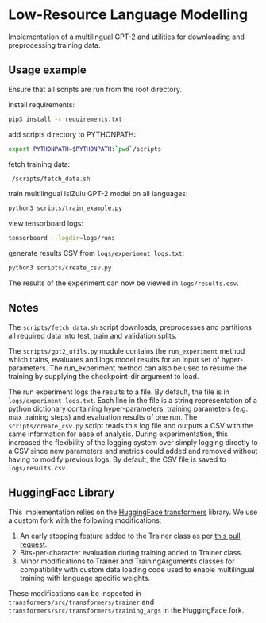 # Low-Resource Language Modelling

Implementation of a multilingual GPT-2 and utilities for downloading and preprocessing training data.

## Usage example
Ensure that all scripts are run from the root directory.

install requirements:
```bash
pip3 install -r requirements.txt
```

add scripts directory to PYTHONPATH:
```bash
export PYTHONPATH=$PYTHONPATH:`pwd`/scripts
```

fetch training data:
```bash
./scripts/fetch_data.sh
```

train multilingual isiZulu GPT-2 model on all languages:
```bash
python3 scripts/train_example.py
```

view tensorboard logs:
```bash
tensorboard --logdir=logs/runs
```

generate results CSV from `logs/experiment_logs.txt`:
```bash
python3 scripts/create_csv.py
```

The results of the experiment can now be viewed in `logs/results.csv`.

## Notes

The `scripts/fetch_data.sh` script downloads, preprocesses and partitions all required data into test, train and validation splits.

The `scripts/gpt2_utils.py` module contains the `run_experiment` method which trains, evaluates and logs model results for an input set of hyper-parameters. The run_experiment method can also be used to resume the training by supplying the checkpoint-dir argument to load.

The run experiment logs the results to a file. By default, the file is in `logs/experiment_logs.txt`. Each line in the file is a string representation of a python dictionary containing hyper-parameters, training parameters (e.g. max training steps) and evaluation results of one run. The `scripts/create_csv.py` script reads this log file and outputs a CSV with the same information for ease of analysis. During experimentation, this increased the flexibility of the logging system over simply logging directly to a CSV since new parameters and metrics could added and removed without having to modify previous logs. By default, the CSV file is saved to `logs/results.csv`.

## HuggingFace Library

This implementation relies on the [HuggingFace transformers](https://github.com/huggingface/transformers) library.
We use a custom fork with the following modifications:

1. An early stopping feature added to the Trainer class as per [this pull request](https://github.com/huggingface/transformers/pull/4186).
2. Bits-per-character evaluation during training added to Trainer class.
3. Minor modifications to Trainer and TrainingArguments classes for compatibility with custom data loading code used to enable multilingual training with language specific weights.

These modifications can be inspected in `transformers/src/transformers/trainer` and `transformers/src/transformers/training_args` in the HuggingFace fork.